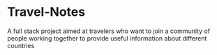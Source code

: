 # Travel-Notes
A full stack project aimed at travelers who want to join a community of people working together to provide useful information about different countries
